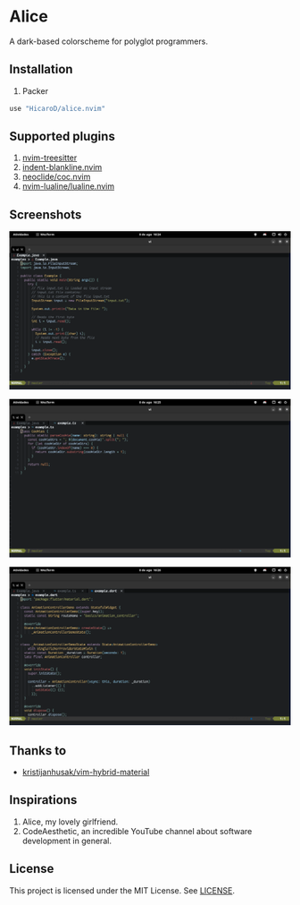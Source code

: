 # Alice

A dark-based colorscheme for polyglot programmers.

## Installation

1. Packer

```lua
use "HicaroD/alice.nvim"
```

## Supported plugins

1. [nvim-treesitter](https://github.com/nvim-treesitter/nvim-treesitter)
2. [indent-blankline.nvim](https://github.com/lukas-reineke/indent-blankline.nvim)
3. [neoclide/coc.nvim](https://github.com/neoclide/coc.nvim)
4. [nvim-lualine/lualine.nvim](https://github.com/nvim-lualine/lualine.nvim)

## Screenshots

![java](./screenshots/java.png)

![typescript](./screenshots/typescript.png)

![flutter_dart](./screenshots/flutter_dart.png)

## Thanks to

- [kristijanhusak/vim-hybrid-material](https://github.com/kristijanhusak/vim-hybrid-material)

## Inspirations

1. Alice, my lovely girlfriend.
2. CodeAesthetic, an incredible YouTube channel about software development in general.

## License

This project is licensed under the MIT License. See [LICENSE](./LICENSE).
